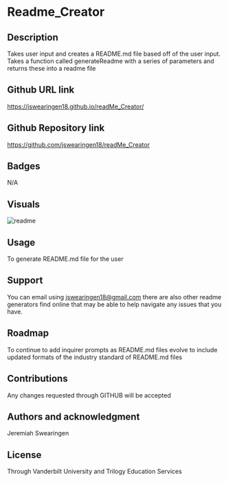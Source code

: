 # Readme_Creator

## Description
Takes user input and creates a README.md file based off of the user input. Takes a function called generateReadme with a series of parameters and returns these into a readme file

## Github URL link
 https://jswearingen18.github.io/readMe_Creator/

## Github Repository link
https://github.com/jswearingen18/readMe_Creator

## Badges
N/A

## Visuals
![readme](https://user-images.githubusercontent.com/109003414/193723459-95feacfb-9c37-471a-90a8-4ea82c722800.png)

## Usage
To generate README.md file for the user

## Support
You can email using jswearingen18@gmail.com there are also other readme generators find online that may be able to help navigate any issues that you have.

## Roadmap
To continue to add inquirer prompts as README.md files evolve to include updated formats of the industry standard of README.md files

## Contributions
Any changes requested through GITHUB will be accepted

## Authors and acknowledgment
Jeremiah Swearingen

## License
Through Vanderbilt University and Trilogy Education Services